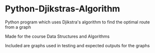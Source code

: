 # Python-Djikstras-Algorithm
Python program which uses Djikstra's algorithm to find the optimal route from a  graph

Made for the course Data Structures and Algorithms

Included are graphs used in testing and expected outputs for the graphs
